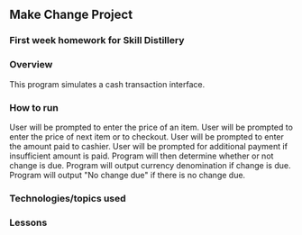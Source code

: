 ## Make Change Project

### First week homework for Skill Distillery

### Overview

This program simulates a cash transaction interface.

### How to run

User will be prompted to enter the price of an item.
User will be prompted to enter the price of next item or to checkout.
User will be prompted to enter the amount paid to cashier.
User will be prompted for additional payment if insufficient amount is paid.
Program will then determine whether or not change is due.
Program will output currency denomination if change is due.
Program will output "No change due" if there is no change due.

### Technologies/topics used

### Lessons
